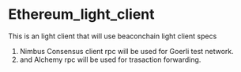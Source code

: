 # Ethereum_light_client
This is an light client that will use beaconchain light client specs 

1. Nimbus Consensus client rpc  will be used for Goerli test network. 
2. and Alchemy rpc will be used for trasaction forwarding.